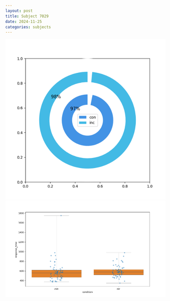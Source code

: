 ```yaml
---
layout: post
title: Subject 7029
date: 2024-11-25
categories: subjects
---
```


![](data/7029/run-10/7029_accuracy_by_condition.png)
![](data/7029/run-10/7029_rt.png)
